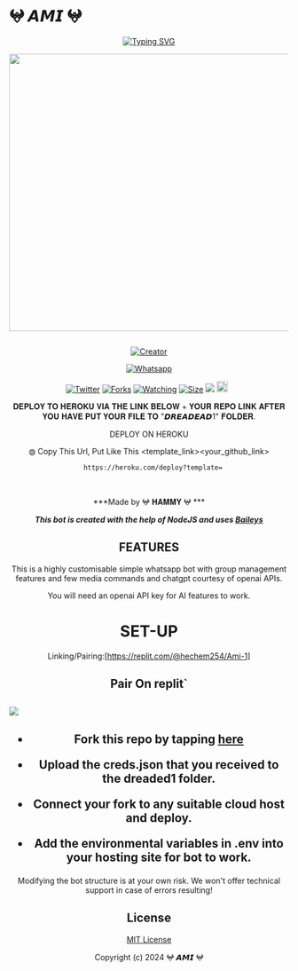 # 𖤍 𝘼𝙈𝙄 𖤍
<div align="center">
<a href="https://git.io/typing-svg"><img src="https://readme-typing-svg.demolab.com?font=Black+Ops+One&size=50&pause=1000&color=1BAFBAFF&center=true&width=910&height=100&lines=𖤍 𝘼𝙈𝙄 𖤍 ;WHATSAPP+BOT;CREATED+BY+HAMMY" alt="Typing SVG" /></a>
  </p>
  
<p align="center">
<img src="https://telegra.ph/file/60e699515c962fd7df488.jpg" width="650" height="500"/>
</p>
<p align="center">
  <a href="#"><img src="http://readme-typing-svg.herokuapp.com?color=d1fa02&center=true&vCenter=true&multiline=false&lines=HAMMY+WHATSAPP+BOT" alt="">
</p>
<p align="center">
<a href="#"><img title="Creator" src="https://img.shields.io/badge/Creator-Hammy-red.svg?style=for-the-badge&logo=github"></a>
</p>
<p align="center">
<a href="'https://wa.me/+254799384249yoh+Hammy⸼ +nishow+venye+nitadeploy+Ami-ai'"><img title="Whatsapp" src="'https://wa.me/254799384249yoh+Hammy⸼ +nishow+venye+nitadeploy+Ami'?color=green&style=flat-square"></a>
  
<a href="https://wa.me/254799384249yohyoh+Hammy⸼"><img title="Twitter" src="https://x.com/NSirm5?s=09?color=black&style=flat-square"></a>
<a href="https://github.com/Hammy254/Ami/network/members"><img title="Forks" src="https://img.shields.io/github/for/Hammy254/Ami?color=yellow&style=flat-square"></a>
<a href="https://github.com/Hammy254/Ami/watchers"><img title="Watching" src="https://img.shields.io/github/watchers/drexmose/drex-ai?label=Watchers&color=red&style=flat-square"></a>
<a href="https://github.com/Hammy254/Ami/"><img title="Size" src="https://img.shields.io/github/repo-size/AlipBot/Api-Alpis?style=flat-square&color=darkred"></a>
<a href="https://hits.seeyoufarm.com"><img src="https://hits.seeyoufarm.com/api/count/incr/badge.svg?url=https://github.com/Hammy254/Ami-V2/%2Fhit-counter&count_bg=%2379C83D&title_bg=%23555555&icon=probot.svg&icon_color=%2304FF00&title=hits&edge_flat=false"/></a>
<a href="https://github.com/Hammy254/Ami-V2/graphs/commit-activity"><img height="20" src="https://img.shields.io/badge/Maintained-No-red.svg"></a>&nbsp;&nbsp;
</p>
 
 𝐃𝐄𝐏𝐋𝐎𝐘 𝐓𝐎 𝐇𝐄𝐑𝐎𝐊𝐔 𝐕𝐈𝐀 𝐓𝐇𝐄 𝐋𝐈𝐍𝐊 𝐁𝐄𝐋𝐎𝐖 + 𝐘𝐎𝐔𝐑 𝐑𝐄𝐏𝐎 𝐋𝐈𝐍𝐊 𝐀𝐅𝐓𝐄𝐑 𝐘𝐎𝐔 𝐇𝐀𝐕𝐄 𝐏𝐔𝐓 𝐘𝐎𝐔𝐑 𝐅𝐈𝐋𝐄 𝐓𝐎 "𝘿𝙍𝙀𝘼𝘿𝙀𝘼𝘿1" 𝐅𝐎𝐋𝐃𝐄𝐑.

DEPLOY ON HEROKU<br>

◍ Copy This Url, Put Like This <template_link><your_github_link>

      https://heroku.com/deploy?template=

  <br>
  

***Made by 𖤍 𝐇𝐀𝐌𝐌𝐘 𖤍 ***


***This bot is created with the help of NodeJS and uses [Baileys](https://github.com/adiwajshing/Baileys)***

## FEATURES
This is a highly customisable simple whatsapp bot with group management features and few media commands and chatgpt courtesy of openai APIs.

You will need an openai API key for AI features to work.

# SET-UP

Linking/Pairing:[https://replit.com/@hechem254/Ami-1]


## Pair On replit`
<h2 align="left">  <a href="https://replit.com/@hechem254/Ami-1"><img src="https://repl.it/badge/github/quiec/whatsasena" /> 
</a>
</h2>



    
<h2 align="center">   



    
<h2 align="center">   

- Fork this repo by tapping  [here](https://github.com/Hammy254/Ami/fork)


- Upload the creds.json that you received to the dreaded1 folder.

- Connect your fork to any suitable cloud host and deploy.

- Add the environmental variables in .env into your hosting site for bot to work.
</h2>
 
     

  

Modifying the bot structure is at your own risk. We won't offer technical support in case of errors resulting!


## License

[MIT License](https://github.com/Hammy254/Ami-Ai/blob/main/LICENSE)

Copyright (c) 2024   𖤍 𝘼𝙈𝙄 𖤍


